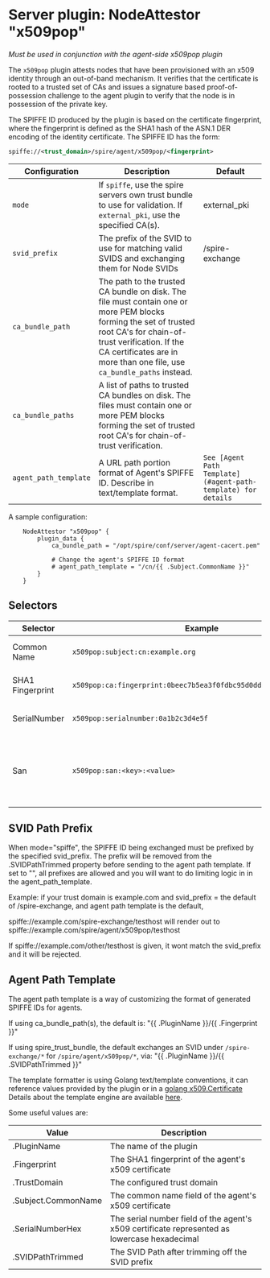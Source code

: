 # Server plugin: NodeAttestor "x509pop"

*Must be used in conjunction with the agent-side x509pop plugin*

The `x509pop` plugin attests nodes that have been provisioned with an x509
identity through an out-of-band mechanism. It verifies that the certificate is
rooted to a trusted set of CAs and issues a signature based proof-of-possession
challenge to the agent plugin to verify that the node is in possession of the
private key.

The SPIFFE ID produced by the plugin is based on the certificate fingerprint,
where the fingerprint is defined as the SHA1 hash of the ASN.1 DER encoding of
the identity certificate. The SPIFFE ID has the form:

```xml
spiffe://<trust_domain>/spire/agent/x509pop/<fingerprint>
```

| Configuration         | Description                                                                                                                                                                                                                                    | Default                                 |
|-----------------------|------------------------------------------------------------------------------------------------------------------------------------------------------------------------------------------------------------------------------------------------|-----------------------------------------------------------------|
| `mode`                | If `spiffe`, use the spire servers own trust bundle to use for validation. If `external_pki`, use the specified CA(s).                                                                                                                         | external_pki                                                    |
| `svid_prefix`            | The prefix of the SVID to use for matching valid SVIDS and exchanging them for Node SVIDs                                                                                                                                                   | /spire-exchange                                                 |
| `ca_bundle_path`      | The path to the trusted CA bundle on disk. The file must contain one or more PEM blocks forming the set of trusted root CA's for chain-of-trust verification. If the CA certificates are in more than one file, use `ca_bundle_paths` instead. |                                                                 |
| `ca_bundle_paths`     | A list of paths to trusted CA bundles on disk. The files must contain one or more PEM blocks forming the set of trusted root CA's for chain-of-trust verification.                                                                             |                                                                 |
| `agent_path_template` | A URL path portion format of Agent's SPIFFE ID. Describe in text/template format.                                                                                                                                                              | `See [Agent Path Template](#agent-path-template) for details`   |

A sample configuration:

```hcl
    NodeAttestor "x509pop" {
        plugin_data {
            ca_bundle_path = "/opt/spire/conf/server/agent-cacert.pem"
            
            # Change the agent's SPIFFE ID format
            # agent_path_template = "/cn/{{ .Subject.CommonName }}"
        }
    }
```

## Selectors

| Selector         | Example                                                           | Description                                                                              |
|------------------|-------------------------------------------------------------------|------------------------------------------------------------------------------------------|
| Common Name      | `x509pop:subject:cn:example.org`                                  | The Subject's Common Name (see X.500 Distinguished Names)                                |
| SHA1 Fingerprint | `x509pop:ca:fingerprint:0beec7b5ea3f0fdbc95d0dd47f3c5bc275da8a33` | The SHA1 fingerprint as a hex string for each cert in the PoP chain, excluding the leaf. |
| SerialNumber     | `x509pop:serialnumber:0a1b2c3d4e5f`                               | The leaf certificate serial number as a lowercase hexadecimal string                     |
| San     | `x509pop:san:<key>:<value>`                               | The san selectors on the leaf certificate. The expected format of the uri san is `x509pop://<trust_domain>/<key>:<value>`. One selector is exposed per uri san corresponding to x509pop uri scheme. string                     |

## SVID Path Prefix

When mode="spiffe", the SPIFFE ID being exchanged must be prefixed by the specified svid_prefix. The prefix will be removed from the .SVIDPathTrimmed property before sending to the
agent path template. If set to "", all prefixes are allowed and you will want to do limiting logic in in the agent_path_template.

Example: if your trust domain is example.com and svid_prefix = the default of /spire-exchange, and agent path template is the default,

spiffe://example.com/spire-exchange/testhost will render out to spiffe://example.com/spire/agent/x509pop/testhost

If spiffe://example.com/other/testhost is given, it wont match the svid_prefix and it will be rejected.

## Agent Path Template

The agent path template is a way of customizing the format of generated SPIFFE IDs for agents.

If using ca_bundle_path(s), the default is:
"{{ .PluginName }}/{{ .Fingerprint }}"

If using spire_trust_bundle, the default exchanges an SVID under `/spire-exchange/*` for `/spire/agent/x509pop/*`, via:
"{{ .PluginName }}/{{ .SVIDPathTrimmed }}"

The template formatter is using Golang text/template conventions, it can reference values provided by the plugin or in a [golang x509.Certificate](https://pkg.go.dev/crypto/x509#Certificate)
Details about the template engine are available [here](template_engine.md).

Some useful values are:

| Value                 | Description                                                                                  |
|-----------------------|----------------------------------------------------------------------------------------------|
| .PluginName           | The name of the plugin                                                                       |
| .Fingerprint          | The SHA1 fingerprint of the agent's x509 certificate                                         |
| .TrustDomain          | The configured trust domain                                                                  |
| .Subject.CommonName   | The common name field of the agent's x509 certificate                                        |
| .SerialNumberHex      | The serial number field of the agent's x509 certificate represented as lowercase hexadecimal |
| .SVIDPathTrimmed      | The SVID Path after trimming off the SVID prefix                                             |
